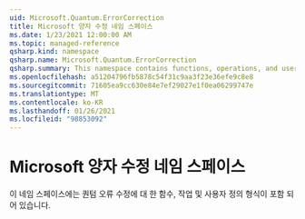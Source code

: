 ```yaml
---
uid: Microsoft.Quantum.ErrorCorrection
title: Microsoft 양자 수정 네임 스페이스
ms.date: 1/23/2021 12:00:00 AM
ms.topic: managed-reference
qsharp.kind: namespace
qsharp.name: Microsoft.Quantum.ErrorCorrection
qsharp.summary: This namespace contains functions, operations, and user-defined types for quantum error correction.
ms.openlocfilehash: a51204796fb5878c54f31c9aa3f23e36efe9c8e8
ms.sourcegitcommit: 71605ea9cc630e84e7ef29027e1f0ea06299747e
ms.translationtype: MT
ms.contentlocale: ko-KR
ms.lasthandoff: 01/26/2021
ms.locfileid: "98853092"
---
```

# <a name="microsoftquantumerrorcorrection-namespace"></a>Microsoft 양자 수정 네임 스페이스

이 네임 스페이스에는 퀀텀 오류 수정에 대 한 함수, 작업 및 사용자 정의 형식이 포함 되어 있습니다.

